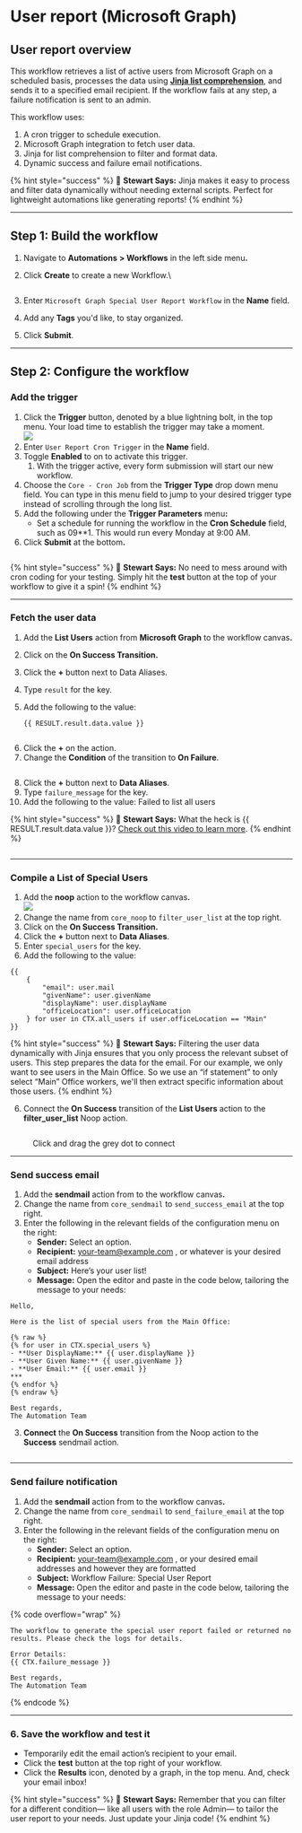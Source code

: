 # User report (Microsoft Graph)

## User report overview

This workflow retrieves a list of active users from Microsoft Graph on a scheduled basis, processes the data using [**Jinja list comprehension**](../rewst-foundations/jinja-essentials-for-workflow-automation/jinja-list-comprehension.md), and sends it to a specified email recipient. If the workflow fails at any step, a failure notification is sent to an admin.

This workflow uses:

1. A cron trigger to schedule execution.
2. Microsoft Graph integration to fetch user data.
3. Jinja for list comprehension to filter and format data.
4. Dynamic success and failure email notifications.

{% hint style="success" %}
🐣 **Stewart Says:** Jinja makes it easy to process and filter data dynamically without needing external scripts. Perfect for lightweight automations like generating reports!
{% endhint %}

***

## **Step 1: Build the workflow**

1. Navigate to **Automations** **> Workflows** in the left side men&#x75;**.**
2.  Click **Create** to create a new Workflow.\


    <figure><img src="../../.gitbook/assets/Screenshot 2025-02-04 at 4.11.44 PM.png" alt=""><figcaption></figcaption></figure>
3. Enter `Microsoft Graph Special User Report Workflow` in the **Name** field.
4. Add any **Tags** you'd like, to stay organized.&#x20;
5. Click **Submit**.

***

## **Step 2: Configure the workflow**

### Add the trigger

1. Click the **Trigger** button, denoted by a blue lightning bolt, in the top menu. Your load time to establish the trigger may take a moment.\
   ![](<../../.gitbook/assets/Screenshot 2025-02-04 at 3.46.29 PM.png>)
2. Enter `User Report Cron Trigger`  in the **Name** field.
3. Toggle **Enabled** to on to activate this trigger.
   1. With the trigger active, every form submission will start our new workflow.
4. Choose the `Core - Cron Job` from the **Trigger Type** drop down menu field. You can type in this menu field to jump to your desired trigger type instead of scrolling through the long list.
5. Add the following under the **Trigger Parameters** men&#x75;**:**
   * Set a schedule for running the workflow in the **Cron Schedule** field, such as 09\*\*1. This would run every Monday at 9:00 AM.
6. Click **Submit** at the botto&#x6D;**.**

<figure><img src="../../.gitbook/assets/Screenshot%202025-01-22%20at%2010.42.28%E2%80%AFAM.png" alt=""><figcaption></figcaption></figure>

{% hint style="success" %}
🐣 **Stewart Says:** No need to mess around with cron coding for your testing. Simply hit the **test** button at the top of your workflow to give it a spin!
{% endhint %}

***

### **Fetch the user data**

1. Add the **List Users** action from **Microsoft Graph** to the workflow canva&#x73;**.**&#x20;
2. Click on the **On Success Transition.**
3. Click the **+** button next to Data Aliases.
4. Type `result` for the key.
5.  Add the following to the value:&#x20;

    `{{ RESULT.result.data.value }}`

<figure><img src="../../.gitbook/assets/Screenshot%202025-01-22%20at%2011.47.23%E2%80%AFAM.png" alt=""><figcaption></figcaption></figure>

6. Click the **+** on the action.&#x20;
7. Change the **Condition** of the transition to **On Failure**.

<figure><img src="../../.gitbook/assets/Screenshot 2025-02-04 at 1.26.12 PM.png" alt=""><figcaption></figcaption></figure>

8. Click the **+** button next to **Data Aliases**.
9. Type `failure_message` for the key.
10. Add the following to the value: Failed to list all users

{% hint style="success" %}
🐣 **Stewart Says:** What the heck is \{{ RESULT.result.data.value \}}? [Check out this video to learn more](../electives/how-to-reference-data-with-variables.md).
{% endhint %}

<figure><img src="../../.gitbook/assets/Screenshot 2025-02-04 at 1.49.03 PM.png" alt=""><figcaption></figcaption></figure>

***

### **Compile a List of Special Users**

1. Add the **noop** action to the workflow canva&#x73;**.** \
   ![](<../../.gitbook/assets/Screenshot 2025-02-04 at 4.18.03 PM.png>)
2. Change the name from `core_noop` to `filter_user_list` at the top right.
3. Click on the **On Success Transition.**
4. Click the **+** button next to **Data Aliases**.
5. Enter `special_users` for the key.
6. Add the following to the value:&#x20;

```django
{{
    {
        "email": user.mail
        "givenName": user.givenName
        "displayName": user.displayName
        "officeLocation": user.officeLocation
    } for user in CTX.all_users if user.officeLocation == "Main"
}}
```

{% hint style="success" %}
🐣 **Stewart Says:** Filtering the user data dynamically with Jinja ensures that you only process the relevant subset of users. This step prepares the data for the email. For our example, we only want to see users in the Main Office. So we use an “if statement” to only select “Main” Office workers, we'll then extract specific information about those users.
{% endhint %}

6. Connect the **On Success** transition of the **List Users** action to the **filter\_user\_list** Noop action.

<figure><img src="../../.gitbook/assets/Screenshot 2025-02-04 at 1.54.22 PM.png" alt=""><figcaption><p>Click and drag the grey dot to connect</p></figcaption></figure>

***

### **Send success email**

1. Add the **sendmail** action from to the workflow canva&#x73;**.**&#x20;
2. Change the name from `core_sendmail` to `send_success_email` at the top right.
3. Enter the following in the relevant fields of the configuration menu on the right:
   * **Sender:** Select an option.
   * **Recipient:** [your-team@example.com](mailto:your-team@example.com) , or whatever is your desired email address
   * **Subject:** Here’s your user list!&#x20;
   * **Message:** Open the editor and paste in the code below, tailoring the message to your needs:

```django
Hello, 

Here is the list of special users from the Main Office:

{% raw %}
{% for user in CTX.special_users %}
- **User DisplayName:** {{ user.displayName }}
- **User Given Name:** {{ user.givenName }}
- **User Email:** {{ user.email }}
***
{% endfor %}
{% endraw %}

Best regards, 
The Automation Team
```

3. **Connect** the **On Success** transition from the Noop action to the **Success** sendmail action.

<figure><img src="../../.gitbook/assets/Screenshot 2025-02-04 at 2.03.51 PM.png" alt=""><figcaption></figcaption></figure>

***

### &#x20;**Send failure notification**

1. Add the **sendmail** action from to the workflow canva&#x73;**.**&#x20;
2. Change the name from `core_sendmail` to `send_failure_email` at the top right.
3. Enter the following in the relevant fields of the configuration menu on the right:
   * **Sender:** Select an option.
   * **Recipient:** [your-team@example.com](mailto:your-team@example.com) , or your desired email addresses and however they are formatted
   * **Subject:** Workflow Failure: Special User Report
   * **Message:** Open the editor and paste in the code below, tailoring the message to your needs:

{% code overflow="wrap" %}
```django
The workflow to generate the special user report failed or returned no results. Please check the logs for details.

Error Details:
{{ CTX.failure_message }}

Best regards,
The Automation Team
```
{% endcode %}

***

### 6. Save the workflow and test it

* Temporarily edit the email action’s recipient to your email.
* Click the **test** button at the top right of your workflow.
* Click the **Results** icon, denoted by a graph, in the top menu. And, check your email inbox!

{% hint style="success" %}
🐣 **Stewart Says:** Remember that you can filter for a different condition— like all users with the role Admin— to tailor the user report to your needs. Just update your Jinja code!
{% endhint %}
